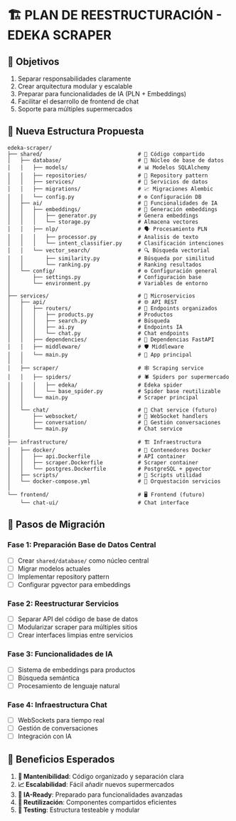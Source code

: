# 🏗️ PLAN DE REESTRUCTURACIÓN - EDEKA SCRAPER

## 🎯 Objetivos
1. Separar responsabilidades claramente
2. Crear arquitectura modular y escalable
3. Preparar para funcionalidades de IA (PLN + Embeddings)
4. Facilitar el desarrollo de frontend de chat
5. Soporte para múltiples supermercados

## 📁 Nueva Estructura Propuesta

```
edeka-scraper/
├── shared/                              # 🔄 Código compartido
│   ├── database/                        # 💾 Núcleo de base de datos
│   │   ├── models/                      # 📊 Modelos SQLAlchemy
│   │   ├── repositories/                # 🏪 Repository pattern
│   │   ├── services/                    # 🔧 Servicios de datos
│   │   ├── migrations/                  # 📈 Migraciones Alembic
│   │   └── config.py                    # ⚙️ Configuración DB
│   ├── ai/                              # 🤖 Funcionalidades de IA
│   │   ├── embeddings/                  # 🧠 Generación embeddings
│   │   │   ├── generator.py             # Genera embeddings
│   │   │   └── storage.py               # Almacena vectores
│   │   ├── nlp/                         # 🗣️ Procesamiento PLN
│   │   │   ├── processor.py             # Analisis de texto
│   │   │   └── intent_classifier.py     # Clasificación intenciones
│   │   └── vector_search/               # 🔍 Búsqueda vectorial
│   │       ├── similarity.py            # Búsqueda por similitud
│   │       └── ranking.py               # Ranking resultados
│   └── config/                          # ⚙️ Configuración general
│       ├── settings.py                  # Configuración base
│       └── environment.py               # Variables de entorno
│
├── services/                            # 🏢 Microservicios
│   ├── api/                             # 🌐 API REST
│   │   ├── routers/                     # 📍 Endpoints organizados
│   │   │   ├── products.py              # Productos
│   │   │   ├── search.py                # Búsqueda
│   │   │   ├── ai.py                    # Endpoints IA
│   │   │   └── chat.py                  # Chat endpoints
│   │   ├── dependencies/                # 🔗 Dependencias FastAPI
│   │   ├── middleware/                  # 🛡️ Middleware
│   │   └── main.py                      # 🚀 App principal
│   │
│   ├── scraper/                         # 🕸️ Scraping service
│   │   ├── spiders/                     # 🕷️ Spiders por supermercado
│   │   │   ├── edeka/                   # Edeka spider
│   │   │   └── base_spider.py           # Spider base reutilizable
│   │   └── main.py                      # Scraper principal
│   │
│   └── chat/                            # 💬 Chat service (futuro)
│       ├── websocket/                   # 🔌 WebSocket handlers
│       ├── conversation/                # 💭 Gestión conversaciones
│       └── main.py                      # Chat service
│
├── infrastructure/                      # 🏗️ Infraestructura
│   ├── docker/                          # 🐳 Contenedores Docker
│   │   ├── api.Dockerfile               # API container
│   │   ├── scraper.Dockerfile           # Scraper container
│   │   └── postgres.Dockerfile          # PostgreSQL + pgvector
│   ├── scripts/                         # 📜 Scripts utilidad
│   └── docker-compose.yml               # 🐳 Orquestación servicios
│
└── frontend/                            # 🖥️ Frontend (futuro)
    └── chat-ui/                         # Chat interface
```

## 🔄 Pasos de Migración

### Fase 1: Preparación Base de Datos Central
- [ ] Crear `shared/database/` como núcleo central
- [ ] Migrar modelos actuales
- [ ] Implementar repository pattern
- [ ] Configurar pgvector para embeddings

### Fase 2: Reestructurar Servicios
- [ ] Separar API del código de base de datos
- [ ] Modularizar scraper para múltiples sitios
- [ ] Crear interfaces limpias entre servicios

### Fase 3: Funcionalidades de IA
- [ ] Sistema de embeddings para productos
- [ ] Búsqueda semántica
- [ ] Procesamiento de lenguaje natural

### Fase 4: Infraestructura Chat
- [ ] WebSockets para tiempo real
- [ ] Gestión de conversaciones
- [ ] Integración con IA

## 🎁 Beneficios Esperados

1. **🔧 Mantenibilidad**: Código organizado y separación clara
2. **📈 Escalabilidad**: Fácil añadir nuevos supermercados
3. **🤖 IA-Ready**: Preparado para funcionalidades avanzadas
4. **🔄 Reutilización**: Componentes compartidos eficientes
5. **🧪 Testing**: Estructura testeable y modular
